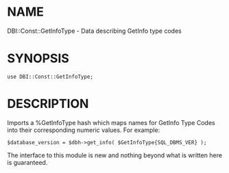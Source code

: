 # NAME

DBI::Const::GetInfoType - Data describing GetInfo type codes

# SYNOPSIS

    use DBI::Const::GetInfoType;

# DESCRIPTION

Imports a %GetInfoType hash which maps names for GetInfo Type Codes
into their corresponding numeric values. For example:

    $database_version = $dbh->get_info( $GetInfoType{SQL_DBMS_VER} );

The interface to this module is new and nothing beyond what is
written here is guaranteed.
